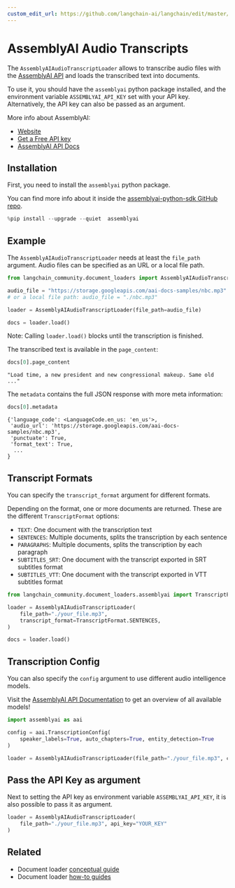 ```yaml
---
custom_edit_url: https://github.com/langchain-ai/langchain/edit/master/docs/docs/integrations/document_loaders/assemblyai.ipynb
---
```

# AssemblyAI Audio Transcripts

The `AssemblyAIAudioTranscriptLoader` allows to transcribe audio files with the [AssemblyAI API](https://www.assemblyai.com) and loads the transcribed text into documents.

To use it, you should have the `assemblyai` python package installed, and the
environment variable `ASSEMBLYAI_API_KEY` set with your API key. Alternatively, the API key can also be passed as an argument.

More info about AssemblyAI:

- [Website](https://www.assemblyai.com/)
- [Get a Free API key](https://www.assemblyai.com/dashboard/signup)
- [AssemblyAI API Docs](https://www.assemblyai.com/docs)

## Installation

First, you need to install the `assemblyai` python package.

You can find more info about it inside the [assemblyai-python-sdk GitHub repo](https://github.com/AssemblyAI/assemblyai-python-sdk).


```python
%pip install --upgrade --quiet  assemblyai
```

## Example

The `AssemblyAIAudioTranscriptLoader` needs at least the `file_path` argument. Audio files can be specified as an URL or a local file path.


```python
from langchain_community.document_loaders import AssemblyAIAudioTranscriptLoader

audio_file = "https://storage.googleapis.com/aai-docs-samples/nbc.mp3"
# or a local file path: audio_file = "./nbc.mp3"

loader = AssemblyAIAudioTranscriptLoader(file_path=audio_file)

docs = loader.load()
```

Note: Calling `loader.load()` blocks until the transcription is finished.

The transcribed text is available in the `page_content`:


```python
docs[0].page_content
```

```
"Load time, a new president and new congressional makeup. Same old ..."
```

The `metadata` contains the full JSON response with more meta information:


```python
docs[0].metadata
```

```
{'language_code': <LanguageCode.en_us: 'en_us'>,
 'audio_url': 'https://storage.googleapis.com/aai-docs-samples/nbc.mp3',
 'punctuate': True,
 'format_text': True,
  ...
}
```

## Transcript Formats

You can specify the `transcript_format` argument for different formats.

Depending on the format, one or more documents are returned. These are the different `TranscriptFormat` options:

- `TEXT`: One document with the transcription text
- `SENTENCES`: Multiple documents, splits the transcription by each sentence
- `PARAGRAPHS`: Multiple documents, splits the transcription by each paragraph
- `SUBTITLES_SRT`: One document with the transcript exported in SRT subtitles format
- `SUBTITLES_VTT`: One document with the transcript exported in VTT subtitles format


```python
from langchain_community.document_loaders.assemblyai import TranscriptFormat

loader = AssemblyAIAudioTranscriptLoader(
    file_path="./your_file.mp3",
    transcript_format=TranscriptFormat.SENTENCES,
)

docs = loader.load()
```

## Transcription Config

You can also specify the `config` argument to use different audio intelligence models.

Visit the [AssemblyAI API Documentation](https://www.assemblyai.com/docs) to get an overview of all available models!


```python
import assemblyai as aai

config = aai.TranscriptionConfig(
    speaker_labels=True, auto_chapters=True, entity_detection=True
)

loader = AssemblyAIAudioTranscriptLoader(file_path="./your_file.mp3", config=config)
```

## Pass the API Key as argument

Next to setting the API key as environment variable `ASSEMBLYAI_API_KEY`, it is also possible to pass it as argument.


```python
loader = AssemblyAIAudioTranscriptLoader(
    file_path="./your_file.mp3", api_key="YOUR_KEY"
)
```


## Related

- Document loader [conceptual guide](/docs/concepts/#document-loaders)
- Document loader [how-to guides](/docs/how_to/#document-loaders)
